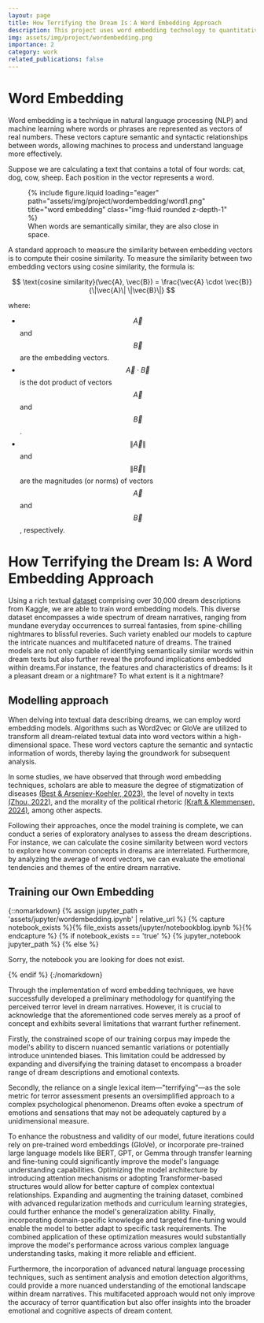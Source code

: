 ```yaml
---
layout: page
title: How Terrifying the Dream Is：A Word Embedding Approach
description: This project uses word embedding technology to quantitatively analyze and measure the emotional tone of dream descriptions, revealing the underlying sentiments of our subconscious narratives.
img: assets/img/project/wordembedding.png
importance: 2
category: work
related_publications: false
---
```



# Word Embedding
<!--#什么是词嵌入模型
词嵌入模型可以通过夹角来比较大小 -->

Word embedding is a technique in natural language processing (NLP) and machine learning where words or phrases are represented as vectors of real numbers. These vectors capture semantic and syntactic relationships between words, allowing machines to process and understand language more effectively.


Suppose we are calculating a text that contains a total of four words: cat, dog, cow, sheep. Each position in the vector represents a word.

<div class="row justify-content-center">
    <div class="col-md-6 col-lg-4 mt-3 mt-md-0">
        <figure class="figure">
            {% include figure.liquid loading="eager" path="assets/img/project/wordembedding/word1.png" title="word embedding" class="img-fluid rounded z-depth-1" %}
            <figcaption class="figure-caption text-center">When words are semantically similar, they are also close in space.</figcaption>
        </figure>
    </div>
</div>

<style>
    .figure {
        max-width: 100%;
        height: auto;
    }
    .figure img {
        max-width: 100%;
        height: auto;
    }
</style>


A standard approach to measure the similarity between embedding vectors is to compute their cosine similarity. To measure the similarity between two embedding vectors using cosine similarity, the formula is:

$$
\text{cosine similarity}(\vec{A}, \vec{B}) = \frac{\vec{A} \cdot \vec{B}}{\|\vec{A}\| \|\vec{B}\|}
$$

where:
- $$ \vec{A} $$ and $$ \vec{B} $$ are the embedding vectors.
- $$ \vec{A} \cdot \vec{B} $$ is the dot product of vectors $$ \vec{A} $$ and $$ \vec{B} $$.
- $$ \|\vec{A}\| $$ and $$ \|\vec{B}\| $$ are the magnitudes (or norms) of vectors $$ \vec{A} $$ and $$ \vec{B} $$, respectively.

# How Terrifying the Dream Is: A Word Embedding Approach


Using a rich textual [dataset](https://www.kaggle.com/datasets/sarikakv1221/dreams) comprising over 30,000 dream descriptions from Kaggle, we are able to train word embedding models. This diverse dataset encompasses a wide spectrum of dream narratives, ranging from mundane everyday occurrences to surreal fantasies, from spine-chilling nightmares to blissful reveries. Such variety enabled our models to capture the intricate nuances and multifaceted nature of dreams. The trained models are not only capable of identifying semantically similar words within dream texts but also further reveal the profound implications embedded within dreams.For instance, the features and characteristics of dreams: Is it a pleasant dream or a nightmare? To what extent is it a nightmare?


## Modelling approach
<!--#
首先将所有的梦的data训练成word embedding
然后再这个模型中，我们可以探索性地看一下在关于梦的描述中，一些概念的详尽程度。
这种描述是否能够构成一种测量？在一些研究中，我们看到了通过词嵌入技术，学者们可以测量疾病的污名化程度、文本的创新程度、文本的道德等
把这些研究是如何做的写一下。
最后，我们也可以使用词嵌入，来测量一个梦的文本的不同属性。-->

When delving into textual data describing dreams, we can employ word embedding models. Algorithms such as Word2vec or GloVe are utilized to transform all dream-related textual data into word vectors within a high-dimensional space. These word vectors capture the semantic and syntactic information of words, thereby laying the groundwork for subsequent analysis.

In some studies, we have observed that through word embedding techniques, scholars are able to measure the degree of stigmatization of diseases [(Best & Arseniev-Koehler, 2023)](https://journals.sagepub.com/doi/10.1177/00031224231197436), the level of novelty in texts [(Zhou, 2022)](https://journals.sagepub.com/doi/10.1177/00031224221123030), and the morality of the political rhetoric [(Kraft & Klemmensen, 2024)](https://www.cambridge.org/core/journals/british-journal-of-political-science/article/lexical-ambiguity-in-political-rhetoric-why-morality-doesnt-fit-in-a-bag-of-words/BF369893D8B6B6FDF8292366157D84C1), among other aspects.

Following their approaches, once the model training is complete, we can conduct a series of exploratory analyses to assess the dream descriptions. For instance, we can calculate the cosine similarity between word vectors to explore how common concepts in dreams are interrelated. Furthermore, by analyzing the average of word vectors, we can evaluate the emotional tendencies and themes of the entire dream narrative.


## Training our Own Embedding
 

<!--#
Patrick的链接
https://drive.google.com/drive/folders/1nkfANtyojnRbmvp5u_7m4DqbK-i8mkid?usp=sharing


Rachael Kee
  上午 9:25
https://www.kaggle.com/datasets/sarikakv1221/dreams
kaggle.comkaggle.com
dreams
Kaggle is the world’s largest data science community with powerful tools and resources to help you achieve your data science goals.




|   | dreams_text |
|------|------------|
| 0    | 001 Nightmare in Cambodia. In the dream we are... |
| 1    | 002 The enemy is above, in the sky. We are not soldiers...|
| 2    | 003 We are on a firebase. It is night time...|
| 3   | 004 We are on an LZ; I am. saying ...|
-->



{::nomarkdown}
{% assign jupyter_path = 'assets/jupyter/wordembedding.ipynb' | relative_url %}
{% capture notebook_exists %}{% file_exists assets/jupyter/notebookblog.ipynb %}{% endcapture %}
{% if notebook_exists == 'true' %}
  {% jupyter_notebook jupyter_path %}
{% else %}
  <p>Sorry, the notebook you are looking for does not exist.</p>
{% endif %}
{:/nomarkdown}



Through the implementation of word embedding techniques, we have successfully developed a preliminary methodology for quantifying the perceived terror level in dream narratives. However, it is crucial to acknowledge that the aforementioned code serves merely as a proof of concept and exhibits several limitations that warrant further refinement.

Firstly, the constrained scope of our training corpus may impede the model's ability to discern nuanced semantic variations or potentially introduce unintended biases. This limitation could be addressed by expanding and diversifying the training dataset to encompass a broader range of dream descriptions and emotional contexts.

Secondly, the reliance on a single lexical item—"terrifying"—as the sole metric for terror assessment presents an oversimplified approach to a complex psychological phenomenon. Dreams often evoke a spectrum of emotions and sensations that may not be adequately captured by a unidimensional measure.

To enhance the robustness and validity of our model, future iterations could rely on pre-trained word embeddings (GloVe), or incorporate pre-trained large language models like BERT, GPT, or Gemma through transfer learning and fine-tuning could significantly improve the model's language understanding capabilities. Optimizing the model architecture by introducing attention mechanisms or adopting Transformer-based structures would allow for better capture of complex contextual relationships. Expanding and augmenting the training dataset, combined with advanced regularization methods and curriculum learning strategies, could further enhance the model's generalization ability. Finally, incorporating domain-specific knowledge and targeted fine-tuning would enable the model to better adapt to specific task requirements. The combined application of these optimization measures would substantially improve the model's performance across various complex language understanding tasks, making it more reliable and efficient.

Furthermore, the incorporation of advanced natural language processing techniques, such as sentiment analysis and emotion detection algorithms, could provide a more nuanced understanding of the emotional landscape within dream narratives. This multifaceted approach would not only improve the accuracy of terror quantification but also offer insights into the broader emotional and cognitive aspects of dream content.
